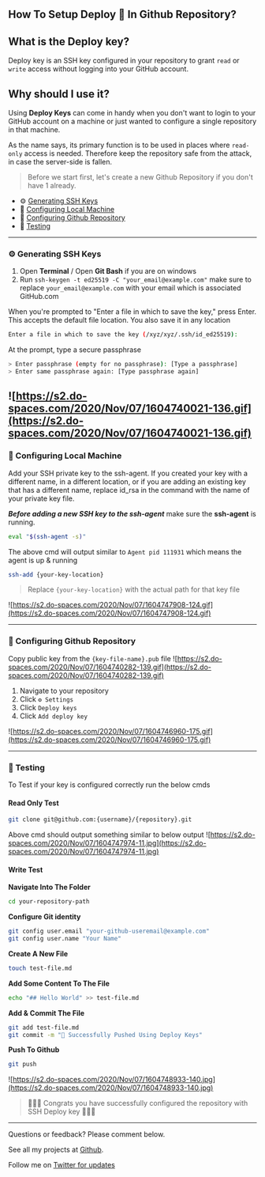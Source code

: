 ## How To Setup Deploy 🔑 In Github Repository?

## What is the Deploy key?
Deploy key is an SSH key configured in your repository to grant `read` or `write` access without logging into your GitHub account.

## Why should I use it?
Using **Deploy Keys** can come in handy when you don't want to login to your GitHub account on a machine or just wanted to configure a single repository in that machine.

As the name says, its primary function is to be used in places where `read-only` access is needed. Therefore keep the repository safe from the attack, in case the server-side is fallen.

> Before we start first, let's create a new Github Repository if you don't have 1 already.

* ⚙️ [Generating SSH Keys](#generating-ssh-keys)
* 🔩  [Configuring Local Machine](#generating-ssh-keys)
* 🔩  [Configuring Github Repository](#generating-ssh-keys)
* 🧪 [Testing](#generating-ssh-keys)

---

### ⚙️  Generating SSH Keys
1. Open **Terminal** / Open **Git Bash** if you are on windows 
2. Run `ssh-keygen -t ed25519 -C "your_email@example.com"` make sure to replace `your_email@example.com` with your email which is associated GitHub.com
	
When you're prompted to "Enter a file in which to save the key," press Enter. This accepts the default file location. You also save it in any location
```bash
Enter a file in which to save the key (/xyz/xyz/.ssh/id_ed25519):
```
At the prompt, type a secure passphrase
```bash
> Enter passphrase (empty for no passphrase): [Type a passphrase]
> Enter same passphrase again: [Type passphrase again]
```
![https://s2.do-spaces.com/2020/Nov/07/1604740021-136.gif](https://s2.do-spaces.com/2020/Nov/07/1604740021-136.gif)
---

### 🔩  Configuring Local Machine
Add your SSH private key to the ssh-agent. If you created your key with a different name, in a different location, or if you are adding an existing key that has a different name, replace id_rsa in the command with the name of your private key file.

***Before adding a new SSH key to the ssh-agent*** make sure the **ssh-agent** is running.

```bash
eval "$(ssh-agent -s)"
```
The above cmd will output similar to `Agent pid 111931` which means the agent is up & running

```bash
ssh-add {your-key-location}
```
> Replace `{your-key-location}` with the actual path for that key file

![https://s2.do-spaces.com/2020/Nov/07/1604747908-124.gif](https://s2.do-spaces.com/2020/Nov/07/1604747908-124.gif)

---

### 🔩  Configuring Github Repository
Copy public key from the `{key-file-name}.pub` file
![https://s2.do-spaces.com/2020/Nov/07/1604740282-139.gif](https://s2.do-spaces.com/2020/Nov/07/1604740282-139.gif)

1. Navigate to your repository
2. Click `⚙️ Settings`
3. Click `Deploy keys`
4. Click `Add deploy key`

![https://s2.do-spaces.com/2020/Nov/07/1604746960-175.gif](https://s2.do-spaces.com/2020/Nov/07/1604746960-175.gif)

---

### 🧪 Testing
To Test if your key is configured correctly run the below cmds 

#### Read Only Test

```bash
git clone git@github.com:{username}/{repository}.git
```
Above cmd should output something similar to below output
![https://s2.do-spaces.com/2020/Nov/07/1604747974-11.jpg](https://s2.do-spaces.com/2020/Nov/07/1604747974-11.jpg)

#### Write Test
**Navigate Into The Folder**
```bash
cd your-repository-path
```
**Configure Git identity**
```bash
git config user.email "your-github-useremail@example.com"
git config user.name "Your Name"
```
**Create A New File**
```bash
touch test-file.md
```
**Add Some Content To The File**
```bash
echo "## Hello World" >> test-file.md
```
**Add & Commit The File**
```bash
git add test-file.md
git commit -m "🎉 Successfully Pushed Using Deploy Keys"
```

**Push To Github**
```bash
git push
```

![https://s2.do-spaces.com/2020/Nov/07/1604748933-140.jpg](https://s2.do-spaces.com/2020/Nov/07/1604748933-140.jpg)

> 🎉🎉🎉 Congrats you have successfully configured the repository with SSH Deploy key 🎉🎉🎉

---

Questions or feedback?  Please comment below. 

See all my projects at <a href=https://github.com/varunsridharan/>Github</a>.

Follow me on <a href="https://twitter.com/varunsridharan2">Twitter for updates</a>